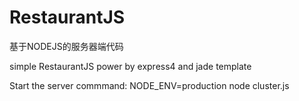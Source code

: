 # RestaurantJS
基于NODEJS的服务器端代码


simple RestaurantJS power by express4 and jade template

Start the server commmand:  NODE_ENV=production node cluster.js

